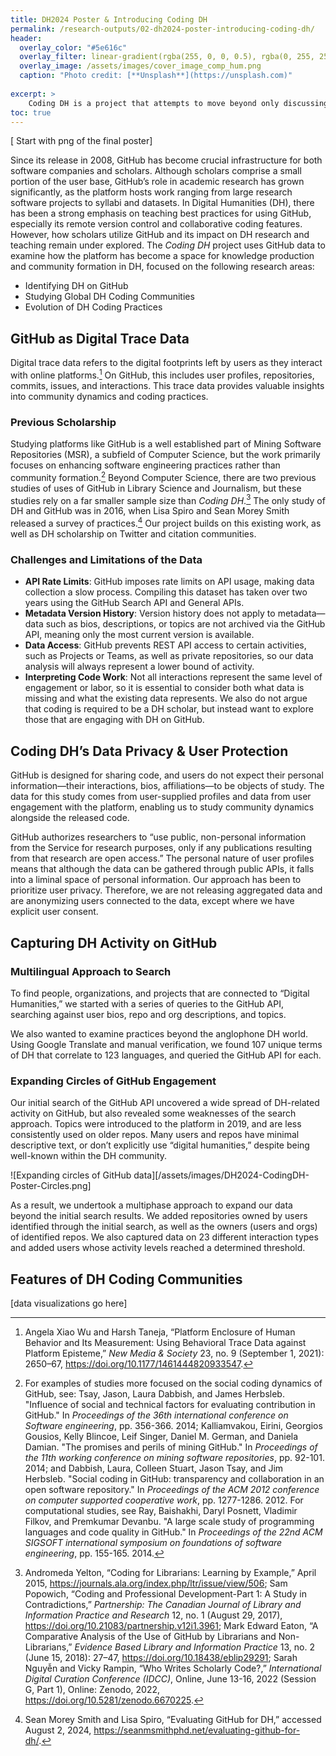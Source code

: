 ```yaml
---
title: DH2024 Poster & Introducing Coding DH
permalink: /research-outputs/02-dh2024-poster-introducing-coding-dh/
header:
  overlay_color: "#5e616c"
  overlay_filter: linear-gradient(rgba(255, 0, 0, 0.5), rgba(0, 255, 255, 0.5))
  overlay_image: /assets/images/cover_image_comp_hum.png
  caption: "Photo credit: [**Unsplash**](https://unsplash.com)"
  
excerpt: >
    Coding DH is a project that attempts to move beyond only discussing best practices for coding in Digital Humanities to exploring how this field has developed and evolved coding practices and communities.
toc: true
---
```


[ Start with png of the final poster]

Since its release in 2008, GitHub has become crucial infrastructure for both software companies and scholars. Although scholars comprise a small portion of the user base, GitHub’s role in academic research has grown significantly, as the platform hosts work ranging from large research software projects to syllabi and datasets. In Digital Humanities (DH), there has been a strong emphasis on teaching best practices for using GitHub, especially its remote version control and collaborative coding features. However, how scholars utilize GitHub and its impact on DH research and teaching remain under explored. The *Coding DH* project uses GitHub data to examine how the platform has become a space for knowledge production and community formation in DH, focused on the following research areas:

- Identifying DH on GitHub
- Studying Global DH Coding Communities
- Evolution of DH Coding Practices

## GitHub as Digital Trace Data

Digital trace data refers to the digital footprints left by users as they interact with online platforms.[^4] On GitHub, this includes user profiles, repositories, commits, issues, and interactions. This trace data provides valuable insights into community dynamics and coding practices.

### Previous Scholarship 

Studying platforms like GitHub is a well established part of Mining Software Repositories (MSR), a subfield of Computer Science, but the work primarily focuses on enhancing software engineering practices rather than community formation.[^2] Beyond Computer Science, there are two previous studies of uses of GitHub in Library Science and Journalism, but these studies rely on a far smaller sample size than *Coding DH*.[^3] The only study of DH and GitHub was in 2016, when Lisa Spiro and Sean Morey Smith released a survey of practices.[^1] Our project builds on this existing work, as well as DH scholarship on Twitter and citation communities.

### Challenges and Limitations of the Data

- **API Rate Limits**: GitHub imposes rate limits on API usage, making data collection a slow process. Compiling this dataset has taken over two years using the GitHub Search API and General APIs.
- **Metadata Version History**: Version history does not apply to metadata—data such as bios, descriptions, or topics are not archived via the GitHub API, meaning only the most current version is available.
- **Data Access**: GitHub prevents REST API access to certain activities, such as Projects or Teams, as well as private repositories, so our data analysis will always represent a lower bound of activity.
- **Interpreting Code Work**: Not all interactions represent the same level of engagement or labor, so it is essential to consider both what data is missing and what the existing data represents. We also do not argue that coding is required to be a DH scholar, but instead want to explore those that are engaging with DH on GitHub.

## Coding DH’s Data Privacy & User Protection

GitHub is designed for sharing code, and users do not expect their personal information—their interactions, bios, affiliations—to be objects of study. The data for this study comes from user-supplied profiles and data from user engagement with the platform, enabling us to study community dynamics alongside the released code.

GitHub authorizes researchers to “use public, non-personal information from the Service for research purposes, only if any publications resulting from that research are open access.” The personal nature of user profiles means that although the data can be gathered through public APIs, it falls into a liminal space of personal information. Our approach has been to prioritize user privacy. Therefore, we are not releasing aggregated data and are anonymizing users connected to the data, except where we have explicit user consent.

## Capturing DH Activity on GitHub

### Multilingual Approach to Search

To find people, organizations, and projects that are connected to “Digital Humanities,” we started with a series of queries to the GitHub API, searching against user bios, repo and org descriptions, and topics.

We also wanted to examine practices beyond the anglophone DH world. Using Google Translate and manual verification, we found 107 unique terms of DH that correlate to 123 languages, and queried the GitHub API for each.

### Expanding Circles of GitHub Engagement

Our initial search of the GitHub API uncovered a wide spread of DH-related activity on GitHub, but also revealed some weaknesses of the search approach. Topics were introduced to the platform in 2019, and are less consistently used on older repos. Many users and repos have minimal descriptive text, or don’t explicitly use “digital humanities,” despite being well-known within the DH community.

![Expanding circles of GitHub data][/assets/images/DH2024-CodingDH-Poster-Circles.png]

As a result, we undertook a multiphase approach to expand our data beyond the initial search results. We added repositories owned by users identified through the initial search, as well as the owners (users and orgs) of identified repos. We also captured data on 23 different interaction types and added users whose activity levels reached a determined threshold.

## Features of DH Coding Communities

[data visualizations go here]


[^2]: For examples of studies more focused on the social coding dynamics of GitHub, see: Tsay, Jason, Laura Dabbish, and James Herbsleb. "Influence of social and technical factors for evaluating contribution in GitHub." In *Proceedings of the 36th international conference on Software engineering*, pp. 356-366. 2014; Kalliamvakou, Eirini, Georgios Gousios, Kelly Blincoe, Leif Singer, Daniel M. German, and Daniela Damian. "The promises and perils of mining GitHub." In *Proceedings of the 11th working conference on mining software repositories*, pp. 92-101. 2014; and Dabbish, Laura, Colleen Stuart, Jason Tsay, and Jim Herbsleb. "Social coding in GitHub: transparency and collaboration in an open software repository." In *Proceedings of the ACM 2012 conference on computer supported cooperative work*, pp. 1277-1286. 2012. For computational studies, see Ray, Baishakhi, Daryl Posnett, Vladimir Filkov, and Premkumar Devanbu. "A large scale study of programming languages and code quality in GitHub." In *Proceedings of the 22nd ACM SIGSOFT international symposium on foundations of software engineering*, pp. 155-165. 2014.
[^3]: Andromeda Yelton, “Coding for Librarians: Learning by Example,” April 2015, https://journals.ala.org/index.php/ltr/issue/view/506; Sam Popowich, “Coding and Professional Development-Part 1: A Study in Contradictions,” *Partnership: The Canadian Journal of Library and Information Practice and Research* 12, no. 1 (August 29, 2017), https://doi.org/10.21083/partnership.v12i1.3961; Mark Edward Eaton, “A Comparative Analysis of the Use of GitHub by Librarians and Non-Librarians,” *Evidence Based Library and Information Practice* 13, no. 2 (June 15, 2018): 27–47, https://doi.org/10.18438/eblip29291; Sarah Nguyễn and Vicky Rampin, “Who Writes Scholarly Code?,” *International Digital Curation Conference (IDCC)*, Online, June 13-16, 2022 (Session G, Part 1), Online: Zenodo, 2022, https://doi.org/10.5281/zenodo.6670225.
[^1]: Sean Morey Smith and Lisa Spiro, “Evaluating GitHub for DH,” accessed August 2, 2024, https://seanmsmithphd.net/evaluating-github-for-dh/.
[^4]: Angela Xiao Wu and Harsh Taneja, “Platform Enclosure of Human Behavior and Its Measurement: Using Behavioral Trace Data against Platform Episteme,” *New Media & Society* 23, no. 9 (September 1, 2021): 2650–67, https://doi.org/10.1177/1461444820933547.